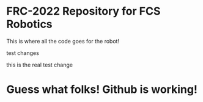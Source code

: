 # FRC-2022 Repository for FCS Robotics

This is where all the code goes for the robot!

test changes

this is the real test change

# Guess what folks! Github is working!